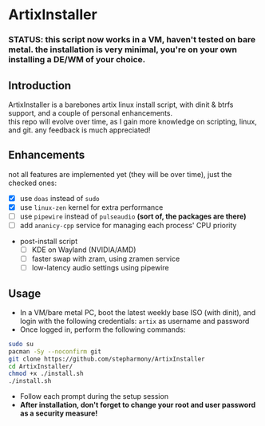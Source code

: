# ArtixInstaller

### STATUS: this script now works in a VM, haven't tested on bare metal. the installation is very minimal, you're on your own installing a DE/WM of your choice.

## Introduction
ArtixInstaller is a barebones artix linux install script, with dinit &amp; btrfs support, and a couple of personal enhancements.\
this repo will evolve over time, as I gain more knowledge on scripting, linux, and git. any feedback is much appreciated!

## Enhancements
not all features are implemented yet (they will be over time), just the checked ones:
- [X] use `doas` instead of `sudo`
- [X] use `linux-zen` kernel for extra performance
- [ ] use `pipewire` instead of `pulseaudio` **(sort of, the packages are there)**
- [ ] add `ananicy-cpp` service for managing each process' CPU priority
- post-install script
  - [ ] KDE on Wayland (NVIDIA/AMD)
  - [ ] faster swap with zram, using zramen service
  - [ ] low-latency audio settings using pipewire

## Usage
- In a VM/bare metal PC, boot the latest weekly base ISO (with dinit), and login with the following credentials: `artix` as username and password
- Once logged in, perform the following commands:
```bash
sudo su
pacman -Sy --noconfirm git
git clone https://github.com/stepharmony/ArtixInstaller
cd ArtixInstaller/
chmod +x ./install.sh
./install.sh
```
- Follow each prompt during the setup session
- **After installation, don't forget to change your root and user password as a security measure!**
